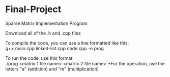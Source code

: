 # Final-Project

Sparse Matrix Implementation Program

Download all of the .h and .cpp files

To compile the code, you can use a line formatted like this:  
g++ main.cpp linked-list.cpp node.cpp -o prog

To run the code, use this format:  
./prog <matrix 1 file name> <matrix 2 file name> <output file name> <operation>
    *For the operation, use the letters "a" (addition) and "m" (multiplication)
